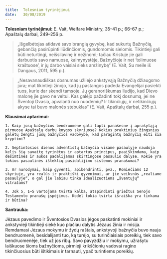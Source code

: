```yaml
---
title:  Tolesniam tyrinėjimui
date:   30/08/2019
---
```


**Tolesniam tyrinėjimui:**
E. Vait, Welfare Ministry, 35–41 p.; 66–67 p.; Apaštalų darbai, 249–256 p.

> <p></p>
> „Išgelbėtojas atidavė savo brangią gyvybę, kad sukurtų Bažnyčią, gebančią pasirūpinti liūdinčiomis, gundomomis sielomis. Tikintieji gali būti neturtingi, neišsilavinę ir nežinomi; tačiau Kristuje jie gali darbuotis savo namuose, kaimynystėje, Bažnyčioje ir net ‘tolimuose kraštuose’, ir jų darbo vaisiai sieks amžinybę“ (E. Vait, Su meile iš Dangaus, 2011, 595 p.).

> <p></p>
> „Nesavanaudiškas dosnumas užliejo ankstyvąją Bažnyčią džiaugsmo jūra; mat tikintieji žinojo, kad jų pastangos padeda Evangelijai pasiekti tuos, kurie dar skendi tamsoje. Jų geranoriškumas liudijo, kad Dievo malonę jie gavo ne veltui. Kas galėjo pažadinti tokį dosnumą, jei ne Šventoji Dvasia, apvalanti nuo nuodėmių? Ir tikinčiųjų, ir netikinčiųjų akyse tai buvo malonės stebuklas“ (E. Vait, Apaštalų darbai, 255 p.).


**Klausimai aptarimui:** 

`1. Kaip jūsų bažnyčios bendruomenė gali tapti panašesne į aprašytąją pirmuose Apaštalų darbų knygos skyriuose? Kokius praktinius žingsnius galėtų žengti jūsų bažnyčios vadovybė, kad paragintų bažnyčią eiti šia kryptimi?`

`2. Septintosios dienos adventistų bažnyčia visame pasaulyje naudoja kelis šią savaitę tyrinėtus ir aptartus principus, paaiškindama, kaip dešimtinės ir aukos padalijamos skirtingose pasaulio dalyse. Kokie yra tokios pasaulinės išteklių pasidalijimo sistemos pranašumai?`

`3. Ar nurodymai, kaip gyventi, apibendrinti, pvz., Romiečiams 12 skyriuje, yra realūs ir praktiški gyvenimui, ar jie veiksnūs „realiame pasaulyje“, o gal jie labiau tinka idealizuotiems „šventųjų“ vitražams?`

`4. Jok 5, 1–5 vartojama tvirta kalba, atspindinti griežtus Senojo Testamento pranašų įspėjimus. Kodėl tokia tvirta išraiška yra tinkama ir būtina?`


**Santrauka:** 

Jėzaus pavedimo ir Šventosios Dvasios jėgos paskatinti mokiniai ir ankstyvieji tikintieji siekė kuo plačiau dalytis Jėzaus žinia ir misija. Remdamasi Jėzaus mokymu ir žydų raštais, ankstyvoji bažnyčia buvo nauja bendruomenė, besidalijanti tuo, ką turėjo, su turinčiaisiais poreikių, tiek savo bendruomenėje, tiek už jos ribų. Savo pavyzdžiu ir mokymu, užrašytu laiškuose šioms bažnyčioms, pirmieji krikščionių vadovai ragino tikinčiuosius būti ištikimais ir tarnauti, ypač turintiems poreikių.